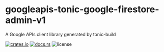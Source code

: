 # googleapis-tonic-google-firestore-admin-v1

A Google APIs client library generated by tonic-build

[![crates.io](https://img.shields.io/crates/v/googleapis-tonic-google-firestore-admin-v1)](https://crates.io/crates/googleapis-tonic-google-firestore-admin-v1)
[![docs.rs](https://img.shields.io/docsrs/googleapis-tonic-google-firestore-admin-v1)](https://docs.rs/googleapis-tonic-google-firestore-admin-v1)
![license](https://img.shields.io/crates/l/googleapis-tonic-google-firestore-admin-v1)
